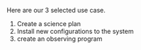 Here are our 3 selected use case.
1. Create a science plan
2. Install new configurations to the system
3. create an observing program
